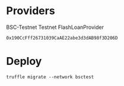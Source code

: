 
# Providers


BSC-Testnet Testnet FlashLoanProvider

    0x190CcFff26731039CaAE22abe3d3dAB98f3D206D

# Deploy

    truffle migrate --network bsctest